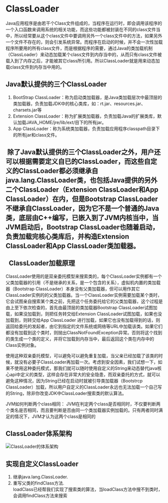 ClassLoader
====================
Java应用程序是由若干个Class文件组成的，当程序在运行时，即会调用该程序的一个入口函数来调用系统的相关功能，而这些功能都被封装在不同的class文件当中，所以经常要从这个class文件中要调用另外一个class文件中的方法，如果另外一个文件不存在的，则会引发系统异常。而程序在启动的时候，并不会一次性加载程序所要用的所有class文件，而是根据程序的需要，通过Java的类加载机制（ClassLoader）来动态加载某个class文件到内存当中的，从而只有class文件被载入到了内存之后，才能被其它class所引用。所以ClassLoader就是用来动态加载class文件到内存当中用的。       

Java默认提供的三个ClassLoader
-----------------------------

1. BootStrap ClassLoader：称为启动类加载器，是Java类加载层次中最顶层的类加载器，负责加载JDK中的核心类库，如：rt.jar、resources.jar、charsets.jar等         
2. Extension ClassLoader：称为扩展类加载器，负责加载Java的扩展类库，默认加载JAVA_HOME/jre/lib/ext/目下的所有jar。          
3. App ClassLoader：称为系统类加载器，负责加载应用程序classpath目录下的所有jar和class文件。               

 除了Java默认提供的三个ClassLoader之外，用户还可以根据需要定义自已的ClassLoader，而这些自定义的ClassLoader都必须继承自java.lang.ClassLoader类，也包括Java提供的另外二个ClassLoader（Extension ClassLoader和App ClassLoader）在内，但是Bootstrap ClassLoader不继承自ClassLoader，因为它不是一个普通的Java类，底层由C++编写，已嵌入到了JVM内核当中，当JVM启动后，Bootstrap ClassLoader也随着启动，负责加载完核心类库后，并构造Extension ClassLoader和App ClassLoader类加载器。       
        
 
ClassLoader加载原理
------------------------------
ClassLoader使用的是双亲委托模型来搜索类的，每个ClassLoader实例都有一个父类加载器的引用（不是继承的关系，是一个包含的关系），虚拟机内置的类加载器（Bootstrap ClassLoader）本身没有父类加载器，但可以用作其它ClassLoader实例的的父类加载器。当一个ClassLoader实例需要加载某个类时，它会试图亲自搜索某个类之前，先把这个任务委托给它的父类加载器，这个过程是由上至下依次检查的，首先由最顶层的类加载器Bootstrap ClassLoader试图加载，如果没加载到，则把任务转交给Extension ClassLoader试图加载，如果也没加载到，则转交给App ClassLoader 进行加载，如果它也没有加载得到的话，则返回给委托的发起者，由它到指定的文件系统或网络等URL中加载该类。如果它们都没有加载到这个类时，则抛出ClassNotFoundException异常。否则将这个找到的类生成一个类的定义，并将它加载到内存当中，最后返回这个类在内存中的Class实例对象。      

使用这种双亲委托模型，可以避免可以避免重复加载，当父亲已经加载了该类的时候，就没有必要子ClassLoader再加载一次。考虑到安全因素，我们试想一下，如果不使用这种委托模式，那我们就可以随时使用自定义的String来动态替代java核心api中定义的类型，这样会存在非常大的安全隐患，而双亲委托的方式，就可以避免这种情况，因为String已经在启动时就被引导类加载器（Bootstrcp ClassLoader）加载，所以用户自定义的ClassLoader永远也无法加载一个自己写的String，除非你改变JDK中ClassLoader搜索类的默认算法。     

JVM如何判断两个class相同： JVM在判定两个class是否相同时，不仅要判断两个类名是否相同，而且要判断是否由同一个类加载器实例加载的。只有两者同时满足的情况下，JVM才认为这两个class是相同的          

ClassLoader体系架构
------------------------------
![ClassLoader的体系架构](https://img-my.csdn.net/uploads/201202/25/0_13301699801ybH.gif)


实现自定义ClassLoader
------------------------------
1. 继承java.lang.ClassLoader.   
2. 重写父类的findClass方法.        
loadClass已经帮我们实现了搜索类的算法，当loadClass方法中搜不到类时，会调用findClass方法来搜索
